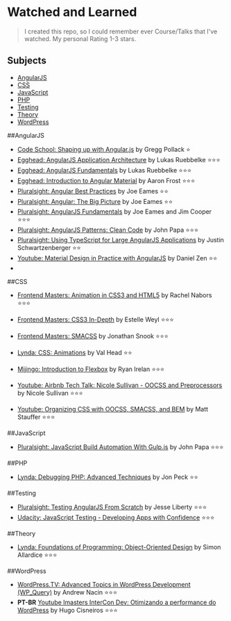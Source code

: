 # Watched and Learned
> I created this repo, so I could remember ever Course/Talks that I've watched.
> My personal Rating 1-3 stars.

Subjects
-----------------
* [AngularJS](#angularjs)
* [CSS](#css)
* [JavaScript](#javascript)
* [PHP](#php)
* [Testing](#testing)
* [Theory](#theory)
* [WordPress](#wordpress)


##AngularJS
* [Code School: Shaping up with Angular.js](https://www.codeschool.com/courses/shaping-up-with-angular-js) by Gregg Pollack :star:
* [Egghead: AngularJS Application Architecture](https://egghead.io/series/angularjs-application-architecture) by Lukas Ruebbelke :star::star::star:
* [Egghead: AngularJS Fundamentals](https://egghead.io/series/angularjs-app-from-scratch-getting-started) by Lukas Ruebbelke :star::star::star:
* [Egghead: Introduction to Angular Material](https://egghead.io/series/angular-material-introduction) by Aaron Frost :star::star::star:
* [Pluralsight: Angular Best Practices](http://www.pluralsight.com/courses/angular-best-practices) by Joe Eames :star::star:
* [Pluralsight: Angular: The Big Picture](http://www.pluralsight.com/courses/angular-big-picture) by Joe Eames :star::star:
* [Pluralsight: AngularJS Fundamentals](http://www.pluralsight.com/courses/angularjs-fundamentals) by Joe Eames and Jim Cooper :star::star::star:
* [Pluralsight: AngularJS Patterns: Clean Code](http://www.pluralsight.com/courses/angularjs-patterns-clean-code) by John Papa :star::star::star:
* [Pluralsight: Using TypeScript for Large AngularJS Applications](https://app.pluralsight.com/library/courses/using-typescript-large-angularjs-apps) by Justin Schwartzenberger :star::star:
* [Youtube: Material Design in Practice with AngularJS](https://www.youtube.com/watch?v=6sqtNUqNQYY) by Daniel Zen :star::star:
* 

##CSS
* [Frontend Masters: Animation in CSS3 and HTML5](https://frontendmasters.com/courses/animation-storytelling-html5-css3/) by Rachel Nabors :star::star::star:
* [Frontend Masters: CSS3 In-Depth](https://frontendmasters.com/courses/css3-in-depth/) by Estelle Weyl :star::star::star:
* [Frontend Masters: SMACSS](https://frontendmasters.com/courses/smacss/) by Jonathan Snook :star::star::star:
* [Lynda: CSS: Animations](http://www.lynda.com/CSS-tutorials/CSS-Animations/115434-2.html) by Val Head :star::star:
* [Mijingo: Introduction to Flexbox](https://mijingo.com/lessons/guide-to-flexbox/) by Ryan Irelan :star::star::star:

* [Youtube: Airbnb Tech Talk: Nicole Sullivan - OOCSS and Preprocessors](https://www.youtube.com/watch?v=GhX8iPcDSsI)  by Nicole Sullivan :star::star::star:
* [Youtube: Organizing CSS with OOCSS, SMACSS, and BEM](https://www.youtube.com/watch?v=IKFq2cSbQ4Q) by Matt Stauffer :star::star::star:

##JavaScript
* [Pluralsight: JavaScript Build Automation With Gulp.js](http://www.pluralsight.com/courses/javascript-build-automation-gulpjs) by John Papa :star::star::star: 


##PHP
* [Lynda: Debugging PHP: Advanced Techniques](http://www.lynda.com/PHP-tutorials/Debugging-PHP-Advanced-Techniques/112414-2.html) by Jon Peck :star::star:


##Testing
* [Pluralsight: Testing AngularJS From Scratch](http://www.pluralsight.com/courses/testing-angularjs-from-scratch) by Jesse Liberty :star::star::star:
* [Udacity: JavaScript Testing - Developing Apps with Confidence](https://www.udacity.com/course/javascript-testing--ud549) :star::star::star:

##Theory
* [Lynda: Foundations of Programming: Object-Oriented Design](http://www.lynda.com/Programming-tutorials/Foundations-Programming-Object-Oriented-Design/96949-2.html) by Simon Allardice :star::star::star:

##WordPress
* [WordPress.TV: Advanced Topics in WordPress Development (WP_Query)](http://wordpress.tv/2013/03/15/andrew-nacin-wp_query-wordpress-in-depth/) by Andrew Nacin :star::star::star:
* **PT-BR** [Youtube Imasters InterCon Dev: Otimizando a performance do WordPress](https://www.youtube.com/watch?v=7v9ve3mnyec) by Hugo Cisneiros :star::star::star:

